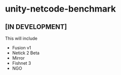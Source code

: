 # unity-netcode-benchmark

## [IN DEVELOPMENT]

This will include
- Fusion v1
- Netick 2 Beta
- Mirror
- Fishnet 3
- NGO
